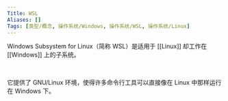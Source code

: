 ```yaml
---
Title: WSL
Aliases: []
Tags: [类型/概念, 操作系统/Windows, 操作系统/WSL, 操作系统/Linux]
---
```


Windows Subsystem for Linux（简称 WSL）是适用于 [[Linux]] 却工作在 [[Windows]] 上的子系统。

<br>

它提供了 GNU/Linux 环境，使得许多命令行工具可以直接像在 Linux 中那样运行在 Windows 下。